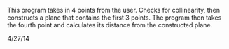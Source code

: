 This program takes in 4 points from the user.   Checks for collinearity, then constructs a plane that contains the first 3 points.   The program then takes the fourth point and calculates its distance from the constructed plane.

4/27/14
